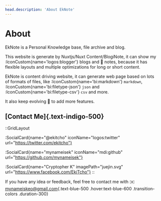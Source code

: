 ```yaml
---
head.description: 'About EkNote'
---
```


# About

EkNote is a Personal Knowledge base, file archive and blog.

This website is generate by Nuxtjs/Nuxt Content/BlogiNote, it can show my :IconCustom{name='logos:blogger'} blogs and :notebook: notes, because it has flexible layouts and multiple optimizations for long or short content.

EkNote is content driving website, it can generate web page based on lots of formats of files, like :IconCustom{name='bi:markdown'} `markdown`, :IconCustom{name='bi:filetype-json'} `json` and :IconCustom{name='bi:filetype-csv'} `csv` and more.

It also keep evolving :muscle: to add more features.

## [Contact Me]{.text-indigo-500}

::GridLayout

:SocialCard{name="@ekitcho" iconName="logos:twitter" url="https://twitter.com/ekitcho"}

:SocialCard{name="mynameisek" iconName="mdi:github" url="https://github.com/mynameisek"}

:SocialCard{name="Cryptopher K" imagePath="juejin.svg" url="https://www.facebook.com/EkiTcho"}
::

If you have any idea or feedback, feel free to contact me with :envelope: [mynameiskeo@gmail.com](mailto:mynameiskeo@gmail.com){.text-blue-500 .hover:text-blue-600 .transition-colors .duration-300}

